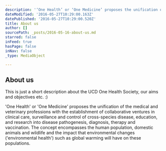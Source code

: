 ```yaml
---
description: '‘One Health’ or ‘One Medicine’ proposes the unification of the medical and veterinary professions with the establishment of collaborative ventures in clinical care, surveillance and control of cross-species disease, education, and research into disease pathogenesis, diagnosis, therapy and vaccination. The concept encompasses the human population, domestic animals and wildlife and the impact that environmental changes (‘environmental health’) such as global warming will have on these populations.'
dateModified: '2016-05-27T10:29:00.163Z'
datePublished: '2016-05-27T10:29:00.520Z'
title: About us
author: []
sourcePath: _posts/2016-05-16-about-us.md
starred: false
inFeed: true
hasPage: false
inNav: false
_type: MediaObject

---
```

<article style=""><h1>About us</h1><p>This is just a short description about the UCD One Health Society, our aims and objectives etc. :)</p></article>

'One Health' or 'One Medicine' proposes the unification of the medical and veterinary professions with the establishment of collaborative ventures in clinical care, surveillance and control of cross-species disease, education, and research into disease pathogenesis, diagnosis, therapy and vaccination. The concept encompasses the human population, domestic animals and wildlife and the impact that environmental changes ('environmental health') such as global warming will have on these populations.